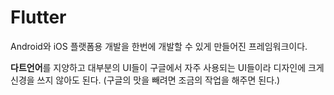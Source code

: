 # Flutter

Android와 iOS 플랫폼용 개발을 한번에 개발할 수 있게 만들어진 프레임워크이다.

**다트언어**를 지양하고 대부분의 UI들이 구글에서 자주 사용되는 UI들이라 디자인에 크게 신경을 쓰지 않아도 된다. (구글의 맛을 빼려면 조금의 작업을 해주면 된다.)